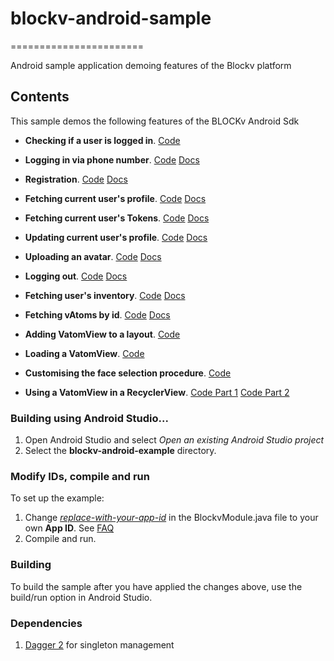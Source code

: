 # blockv-android-sample

=======================

Android sample application demoing features of the Blockv platform

<h2>Contents</h2>

This sample demos the following features of the BLOCKv Android Sdk

* **Checking if a user is logged in**. [Code](./app/src/main/java/io/blockv/sample/feature/inventory/InventoryPresenterImpl.kt#L46)

* **Logging in via phone number**. [Code](./app/src/main/java/io/blockv/sample/feature/login/LoginPresenterImpl.kt#L49) [Docs](https://developer.blockv.io/docs/reference/v1/android/user/login)

* **Registration**. [Code](./app/src/main/java/io/blockv/sample/feature/registration/RegistrationPresenterImpl.kt#L26) [Docs](https://developer.blockv.io/docs/reference/v1/android/user/register)

* **Fetching current user's profile**. [Code](./app/src/main/java/io/blockv/sample/feature/profile/ProfilePresenterImpl.kt#L35) [Docs](https://developer.blockv.io/docs/reference/v1/android/user/get-profile)

* **Fetching current user's Tokens**. [Code](./app/src/main/java/io/blockv/sample/feature/profile/ProfilePresenterImpl.kt#L48) [Docs](https://developer.blockv.io/docs/reference/v1/android/user/get-user-tokens)

* **Updating current user's profile**. [Code](./app/src/main/java/io/blockv/sample/feature/profile/ProfilePresenterImpl.kt#L70) [Docs](https://developer.blockv.io/docs/reference/v1/android/user/update-profile)

* **Uploading an avatar**. [Code](./app/src/main/java/io/blockv/sample/feature/profile/ProfilePresenterImpl.kt#L148) [Docs](https://developer.blockv.io/docs/reference/v1/android/user/upload-avatar)

* **Logging out**. [Code](./app/src/main/java/io/blockv/sample/feature/profile/ProfilePresenterImpl.kt#L124) [Docs](https://developer.blockv.io/docs/reference/v1/android/user/logout)

* **Fetching user's inventory**. [Code](./app/src/main/java/io/blockv/sample/feature/inventory/InventoryPresenterImpl.kt#L49) [Docs](https://developer.blockv.io/docs/reference/v1/android/user/vatom/inventory)

* **Fetching vAtoms by id**. [Code](./app/src/main/java/io/blockv/sample/feature/activated/ActivatedPresenterImpl.kt#L66) [Docs](https://developer.blockv.io/docs/reference/v1/android/user/vatom/get-by-id)

* **Adding VatomView to a layout**. [Code](./app/src/main/res/layout/activity_vatom_activated.xml#L52)

* **Loading a VatomView**. [Code](./app/src/main/java/io/blockv/sample/feature/activated/ActivatedScreenImpl.kt#L41)

* **Customising the face selection procedure**. [Code](./app/src/main/java/io/blockv/sample/feature/activated/ActivatedScreenImpl.kt#42)

* **Using a VatomView in a RecyclerView**.  [Code Part 1](./app/src/main/java/io/blockv/sample/feature/inventory/InventoryAdapter.kt#L38) [Code Part 2](./app/src/main/java/io/blockv/sample/feature/inventory/InventoryViewHolder.kt#L21)

<h3>Building using Android Studio...</h3>

1. Open Android Studio and select *Open an existing Android Studio project*
1. Select the **blockv-android-example** directory.

<h3>Modify IDs, compile and run</h3>

To set up the example:

1. Change [*replace-with-your-app-id*](./app/src/main/java/io/blockv/sample/feature/BlockvModule.kt#L22) in the BlockvModule.java file to your own **App ID**. See [FAQ](https://developer.blockv.io/docs/faq)
1. Compile and run.

<h3>Building</h3>
To build the sample after you have applied the changes above, use the build/run option in Android Studio.

<h3>Dependencies</h3>

1. [Dagger 2](https://github.com/google/dagger) for singleton management


